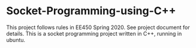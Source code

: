 # Socket-Programming-using-C++
This project follows rules in EE450 Spring 2020.
See project document for details.
This is a socket programming project written in C++, running in ubuntu.
